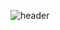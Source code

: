 ![header](https://capsule-render.vercel.app/api?type=waving&color=timeGradient&text=Welcome%20to%20JaeHyuk's%20GitHub%20👋&animation=twinkling&fontSize=30&fontAlignY=40&fontAlign=70&height=250)
